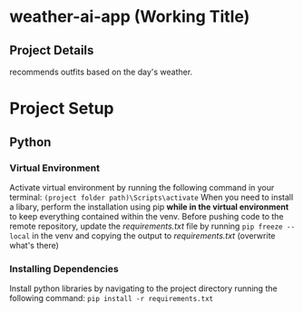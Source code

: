 # weather-ai-app (Working Title)

## Project Details
recommends outfits based on the day's weather.

# Project Setup

## Python

### Virtual Environment
Activate virtual environment by running the following command in your terminal:
`(project folder path)\Scripts\activate`
When you need to install a libary, perform the installation using pip **while in the virtual environment** to keep everything contained within the venv.
Before pushing code to the remote repository, update the *requirements.txt* file by running `pip freeze --local` in the venv and copying the output to *requirements.txt* (overwrite what's there)

### Installing Dependencies 
Install python libraries by navigating to the project directory running the following command:
`pip install -r requirements.txt`

